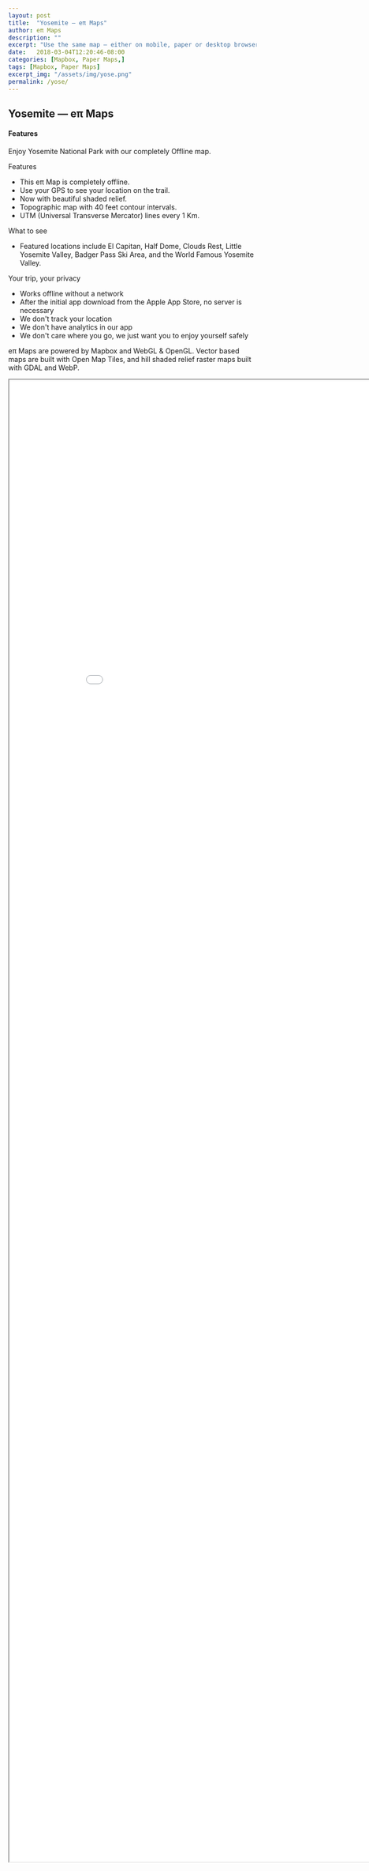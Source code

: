 ```yaml
---
layout: post
title:  "Yosemite — eπ Maps"
author: eπ Maps
description: ""
excerpt: "Use the same map — either on mobile, paper or desktop browser"
date:   2018-03-04T12:20:46-08:00
categories: [Mapbox, Paper Maps,]
tags: [Mapbox, Paper Maps]
excerpt_img: "/assets/img/yose.png"
permalink: /yose/
---
```


## Yosemite — eπ Maps

#### Features
Enjoy Yosemite National Park with our completely Offline map.

Features
* This eπ Map is completely offline.
* Use your GPS to see your location on the trail.
* Now with beautiful shaded relief.
* Topographic map with 40 feet contour intervals.
* UTM (Universal Transverse Mercator) lines every 1 Km.

What to see
* Featured locations include El Capitan, Half Dome, Clouds Rest, Little Yosemite Valley, Badger Pass Ski Area, and the World Famous Yosemite Valley.

Your trip, your privacy
* Works offline without a network
* After the initial app download from the Apple App Store, no server is necessary
* We don't track your location
* We don't have analytics in our app
* We don't care where you go, we just want you to enjoy yourself safely

eπ Maps are powered by Mapbox and WebGL & OpenGL.  Vector based maps are built with Open Map Tiles, and hill shaded relief raster maps built with GDAL and WebP.

<iframe allowfullscreen="true" mozallowfullscreen="true" webkitallowfullscreen="true"
style="height: 75vh; width: 95vw;"  
src="/epi-maps.html?t=Yosemite&Z=13.9&style=omt-cje6px7vc06l22rpeiph7d85s&w=-120.05&s=37.44&e=-118.80&n=38.23&authkey=278314/#13/37.73525/-119.60275">
  <p>Your browser does not support iframes.</p>
</iframe>

[ios]:      https://itunes.apple.com/us/developer/epi-rational-inc./id416401310
[android]:  https://play.google.com/store/apps/details?id=com.roblabs.papermaps.usfs.sierra

[tsg]:  http://www.timestampgenerator.com
